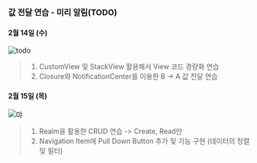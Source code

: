 ### 값 전달 연습 - 미리 알림(TODO)

#### 2월 14일 (수)
![todo](https://github.com/Jin0331/TODO-Project/assets/42958809/d14afbb9-1fb7-468e-9df1-773c187e162b)

> 1. CustomView 및 StackView 활용해서 View 코드 경량화 연습
> 2. Closure와 NotificationCenter를 이용한 B -> A 값 전달 연습

#### 2월 15일 (목)
![먀](https://github.com/Jin0331/TODO-Project/assets/42958809/9f1fc3a3-57c7-4df2-ab83-c8fc2ef05530)

> 1. Realm을 활용한 CRUD 연습 -> Create, Read만
> 2. Navigation Item에 Pull Down Button 추가 및 기능 구현 (데이터의 정렬 및 필터)
